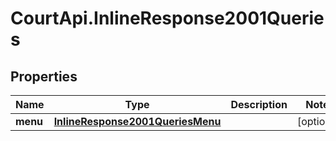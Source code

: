 # CourtApi.InlineResponse2001Queries

## Properties
Name | Type | Description | Notes
------------ | ------------- | ------------- | -------------
**menu** | [**InlineResponse2001QueriesMenu**](InlineResponse2001QueriesMenu.md) |  | [optional] 



